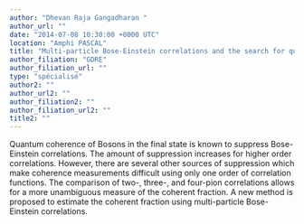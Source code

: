 ```yaml
---
author: "Dhevan Raja Gangadharan "
author_url: ""
date: "2014-07-08 10:30:00 +0000 UTC"
location: "Amphi PASCAL"
title: "Multi-particle Bose-Einstein correlations and the search for quantum coherence"
author_filiation: "GDRE"
author_filiation_url: ""
type: "spécialisé"
author2: ""
author_url2: ""
author_filiation2: ""
author_filiation_url2: ""
title2: ""
---
```

Quantum coherence of Bosons in the final state is known to suppress Bose-Einstein correlations. The amount of suppression increases for higher order correlations. However, there are several other sources of suppression which make coherence measurements difficult using only one order of correlation functions. The comparison of two-, three-, and four-pion correlations allows for a more unambiguous measure of the coherent fraction. A new method is proposed to estimate the coherent fraction using multi-particle Bose-Einstein correlations.
